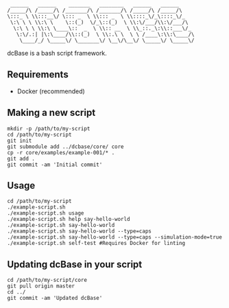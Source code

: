      ______   ______    _______   ________   ______   ______
    /_____/\ /_____/\ /_______/\ /_______/\ /_____/\ /_____/\
    \:::_ \ \\:::__\/ \::: _  \ \\::: _  \ \\::::_\/_\::::_\/_
     \:\ \ \ \\:\ \    \::(_)  \/_\::(_)  \ \\:\/___/\\:\/___/\
      \:\ \ \ \\:\ \____\::  _  \ \\:: __  \ \\_::._\:\\::___\/_
       \:\/.:| |\:\____/\\::(_)  \ \\:.\ \  \ \ /____\:\\:\____/\
        \____/_/ \_____\/ \_______\/ \__\/\__\/ \_____\/ \_____\/


dcBase is a bash script framework.

Requirements
-----

 * Docker (recommended)

Making a new script
-----

    mkdir -p /path/to/my-script
    cd /path/to/my-script
    git init
    git submodule add ../dcbase/core/ core
    cp -r core/examples/example-001/* .
    git add .
    git commit -am 'Initial commit'

Usage
-----

    cd /path/to/my-script
    ./example-script.sh
    ./example-script.sh usage
    ./example-script.sh help say-hello-world
    ./example-script.sh say-hello-world
    ./example-script.sh say-hello-world --type=caps
    ./example-script.sh say-hello-world --type=caps --simulation-mode=true
    ./example-script.sh self-test #Requires Docker for linting

Updating dcBase in your script
-----

    cd /path/to/my-script/core
    git pull origin master
    cd ../
    git commit -am 'Updated dcBase'
